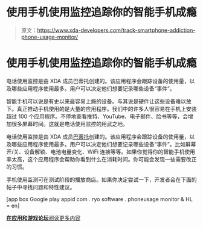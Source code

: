 # 使用手机使用监控追踪你的智能手机成瘾

> 原文：<https://www.xda-developers.com/track-smartphone-addiction-phone-usage-monitor/>

# 使用手机使用监控追踪你的智能手机成瘾

电话使用监控是由 XDA 成员巴蒂托创建的。该应用程序会跟踪设备的使用量，以及哪些应用程序使用最多。用户可以决定他们想要记录哪些设备“事件”。

智能手机可以说是有史以来最容易上瘾的设备。与其说是硬件让这些设备难以放下。真正推动手机使用的是大量的应用程序。我们中的许多人很容易在手机上安装超过 100 个应用程序。不停地查看推特、YouTube、电子邮件、脸书等等，会增加很多屏幕时间。这就是电话使用监控的用武之地。

电话使用监控是由 XDA 成员[巴蒂托](https://forum.xda-developers.com/member.php?u=267841)创建的。该应用程序会跟踪设备的使用量，以及哪些应用程序使用最多。用户可以决定他们想要记录哪些设备“事件”。比如屏幕开/关、设备解锁、电池电量变化、WiFi 连接等等。如果你觉得你的智能手机使用率太高，这个应用程序会帮助你看到什么在消耗时间。你可能会发现一些需要改正的习惯。

手机使用监测可在测试阶段的播放商店。如果你决定尝试一下，开发者会在下面的帖子中寻找问题和特性建议。

[app box Google play appid com . ryo software . phoneusage monitor & HL = en]

[**在应用和游戏论坛**阅读更多内容](https://forum.xda-developers.com/android/apps-games/app-phone-usage-monitor-t3761673)